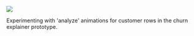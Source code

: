 ![](https://db-feed.s3.amazonaws.com/legacy/loading-animate-1495230998200.gif)

Experimenting with 'analyze' animations for customer rows in the churn explainer prototype.

